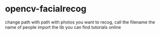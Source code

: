 # opencv-facialrecog
change path with path with photos you want to recog, call the filename the name of people
import the lib you can find tutorials online
